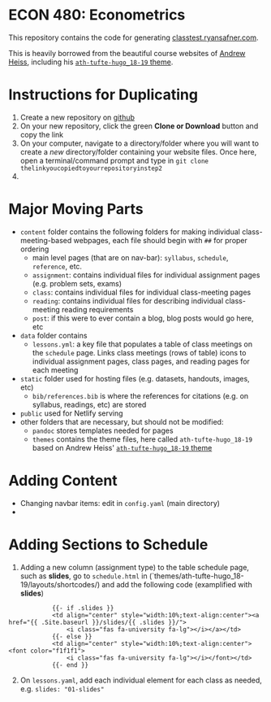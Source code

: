 # ECON 480: Econometrics

This repository contains the code for generating [classtest.ryansafner.com](https://classtest.ryansafner.com/).

This is heavily borrowed from the beautiful course websites of [Andrew Heiss](https://andrewheiss.com), including his [`ath-tufte-hugo_18-19` theme](https://github.com/andrewheiss/ath-tufte-hugo_18-19).

# Instructions for Duplicating

1. Create a new repository on [github](http://github.com)
2. On your new repository, click the green **Clone or Download** button and copy the link
3. On your computer, navigate to a directory/folder where you will want to create a *new* directory/folder containing your website files. Once here, open a terminal/command prompt and type in `git clone thelinkyoucopiedtoyourrepositoryinstep2` 
4. 


# Major Moving Parts

- `content` folder contains the following folders for making individual class-meeting-based webpages, each file should begin with `##` for proper ordering
    - main level pages (that are on nav-bar): `syllabus`, `schedule`, `reference`, etc. 
    - `assignment`: contains individual files for individual assignment pages (e.g. problem sets, exams)
    - `class`: contains individual files for individual class-meeting pages
    - `reading`: contains individual files for describing individual class-meeting reading requirements
    - `post`: if this were to ever contain a blog, blog posts would go here, etc
- `data` folder contains 
    - `lessons.yml`: a key file that populates a table of class meetings on the `schedule` page. Links class meetings (rows of table) icons to individual assignment pages, class pages, and reading pages for each meeting
- `static` folder used for hosting files (e.g. datasets, handouts, images, etc)
    - `bib/references.bib` is where the references for citations (e.g. on syllabus, readings, etc) are stored
- `public` used for Netlify serving
- other folders that are necessary, but should not be modified:
    - `pandoc` stores templates needed for pages
    - `themes` contains the theme files, here called `ath-tufte-hugo_18-19` based on Andrew Heiss' [`ath-tufte-hugo_18-19` theme](https://github.com/andrewheiss/ath-tufte-hugo_18-19)

# Adding Content

- Changing navbar items: edit in `config.yaml` (main directory)
-

# Adding Sections to Schedule

1. Adding a new column (assignment type) to the table schedule page, such as **slides**, go to `schedule.html` in (`themes/ath-tufte-hugo_18-19/layouts/shortcodes/) and add the following code (examplified with **slides**)

```
            {{- if .slides }}
            <td align="center" style="width:10%;text-align:center"><a href="{{ .Site.baseurl }}/slides/{{ .slides }}/">
                <i class="fas fa-university fa-lg"></i></a></td>
            {{- else }}
            <td align="center" style="width:10%;text-align:center"><font color="f1f1f1">
                <i class="fas fa-university fa-lg"></i></font></td>
            {{- end }}

```

2. On `lessons.yaml`, add each individual element for each class as needed, e.g. `slides: "01-slides"`